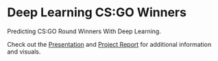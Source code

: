 # Deep Learning CS:GO Winners
Predicting CS:GO Round Winners With Deep Learning.

Check out the [Presentation](https://github.com/AndrewDettor/Deep-Learning-CSGO-Winners/blob/main/Presentation.pdf) and [Project Report](https://github.com/AndrewDettor/Deep-Learning-CSGO-Winners/blob/main/ProjectReport.pdf) for additional information and visuals.
